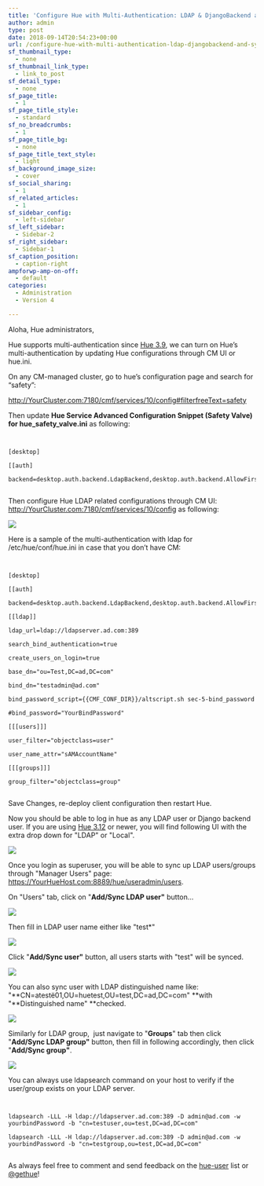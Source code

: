 ```yaml
---
title: 'Configure Hue with Multi-Authentication: LDAP & DjangoBackend and Sync LDAP user/group'
author: admin
type: post
date: 2018-09-14T20:54:23+00:00
url: /configure-hue-with-multi-authentication-ldap-djangobackend-and-sync-ldap-user-group/
sf_thumbnail_type:
  - none
sf_thumbnail_link_type:
  - link_to_post
sf_detail_type:
  - none
sf_page_title:
  - 1
sf_page_title_style:
  - standard
sf_no_breadcrumbs:
  - 1
sf_page_title_bg:
  - none
sf_page_title_text_style:
  - light
sf_background_image_size:
  - cover
sf_social_sharing:
  - 1
sf_related_articles:
  - 1
sf_sidebar_config:
  - left-sidebar
sf_left_sidebar:
  - Sidebar-2
sf_right_sidebar:
  - Sidebar-1
sf_caption_position:
  - caption-right
ampforwp-amp-on-off:
  - default
categories:
  - Administration
  - Version 4

---
```

<span style="font-weight: 400;">Aloha, Hue administrators,</span>

<span style="font-weight: 400;">Hue supports multi-authentication since <a href="https://gethue.com/category/release/">Hue 3.9</a>, we can turn on Hue’s multi-authentication by updating Hue configurations through CM UI or hue.ini.</span>

<span style="font-weight: 400;">On any CM-managed cluster, go to hue’s configuration page and search for “safety”:</span>

<span style="font-weight: 400;">http://YourCluster.com:7180/cmf/services/10/config#filterfreeText=safety</span>

<span style="font-weight: 400;">Then update </span>**Hue Service Advanced Configuration Snippet (Safety Valve) for hue_safety_valve.ini** <span style="font-weight: 400;">as following:</span>

<pre><code class="bash">

[desktop]

[[auth]

backend=desktop.auth.backend.LdapBackend,desktop.auth.backend.AllowFirstUserDjangoBackend

</code></pre>

Then configure Hue LDAP related configurations through CM UI: http://YourCluster.com:7180/cmf/services/10/config as following:

[<img src="https://cdn.gethue.com/uploads/2018/09/HUE-LDAP-Configurations.png"/>][1]

Here is a sample of the multi-authentication with ldap for /etc/hue/conf/hue.ini in case that you don’t have CM:

<pre><code class="bash">

[desktop]

[[auth]

backend=desktop.auth.backend.LdapBackend,desktop.auth.backend.AllowFirstUserDjangoBackend

[[ldap]]

ldap_url=ldap://ldapserver.ad.com:389

search_bind_authentication=true

create_users_on_login=true

base_dn="ou=Test,DC=ad,DC=com"

bind_dn="testadmin@ad.com"

bind_password_script={{CMF_CONF_DIR}}/altscript.sh sec-5-bind_password

#bind_password="YourBindPassword"

[[[users]]]

user_filter="objectclass=user"

user_name_attr="sAMAccountName"

[[[groups]]]

group_filter="objectclass=group"

</code></pre>

<!--more-->

<!--more-->Save Changes, re-deploy client configuration then restart Hue.

<span style="font-weight: 400;">Now you should be able to log in hue as any LDAP user or Django backend user. If you are using <a href="https://gethue.com/category/hue-3-12/">Hue 3.12</a> or newer, you will find following UI with the extra drop down for "LDAP" or "Local".</span>

[<img src="https://cdn.gethue.com/uploads/2018/09/LDAP-login.png"/>][2]

<span style="font-weight: 400;">Once you login as superuser, you will be able to sync up LDAP users/groups through "Manager Users" page: </span>[<span style="font-weight: 400;">https://YourHueHost.com:8889/hue/useradmin/users</span>][3]<span style="font-weight: 400;">.</span>

<span style="font-weight: 400;">On "Users" tab, click on "</span>**Add/Sync LDAP user"**<span style="font-weight: 400;"> button...</span>

[<img src="https://cdn.gethue.com/uploads/2018/09/AddSyncLDAPUser.png"/>][4]

<span style="font-weight: 400;">Then fill in LDAP user name either like "test*"</span>

[<img class="size-full wp-image-5532 alignleft" src="https://cdn.gethue.com/uploads/2018/09/SyncUserWithWildChar.png"/>][5]

<span style="font-weight: 400;">Click "</span>**Add/Sync user"**<span style="font-weight: 400;"> button, all users starts with "test" will be synced.</span>

[<img src="https://cdn.gethue.com/uploads/2018/09/UserAdminPage.png"/>][6]

<span style="font-weight: 400;">You can also sync user with LDAP distinguished name like: "</span>**CN=atestë01,OU=huetest,OU=test,DC=ad,DC=com" **<span style="font-weight: 400;">with "</span>**Distinguished name" **<span style="font-weight: 400;">checked.</span>

[<img src="https://cdn.gethue.com/uploads/2018/09/add_syncLDAPUsers_distinguishedname.png"/>][7]

<span style="font-weight: 400;">Similarly for LDAP group,  just navigate to "<strong>Groups</strong>" tab then click "</span>**Add/Sync LDAP group"**<span style="font-weight: 400;"> button, then fill in following accordingly, then click "</span>**Add/Sync group"**<span style="font-weight: 400;">.</span>

[<img src="https://cdn.gethue.com/uploads/2018/09/SyncLDAPGroupWithDistinguishedName.png"/>][8]

<span style="font-weight: 400;">You can always use ldapsearch command on your host to verify if the user/group exists on your LDAP server.</span>

<pre><code class="bash">

ldapsearch -LLL -H ldap://ldapserver.ad.com:389 -D admin@ad.com -w yourbindPassword -b "cn=testuser,ou=test,DC=ad,DC=com"

ldapsearch -LLL -H ldap://ldapserver.ad.com:389 -D admin@ad.com -w yourbindPassword -b "cn=testgroup,ou=test,DC=ad,DC=com"

</code></pre>

<span style="font-weight: 400;">As always feel free to comment and send feedback on the </span>[<span style="font-weight: 400;">hue-user</span>][9] <span style="font-weight: 400;">list or </span>[<span style="font-weight: 400;">@gethue</span>][10]<span style="font-weight: 400;">!</span>

 [1]: https://cdn.gethue.com/uploads/2018/09/HUE-LDAP-Configurations.png
 [2]: https://cdn.gethue.com/uploads/2018/09/LDAP-login.png
 [3]: https://yourhuehost.com:8889/hue/useradmin/users
 [4]: https://cdn.gethue.com/uploads/2018/09/AddSyncLDAPUser.png
 [5]: https://cdn.gethue.com/uploads/2018/09/SyncUserWithWildChar.png
 [6]: https://cdn.gethue.com/uploads/2018/09/UserAdminPage.png
 [7]: https://cdn.gethue.com/uploads/2018/09/add_syncLDAPUsers_distinguishedname.png
 [8]: https://cdn.gethue.com/uploads/2018/09/SyncLDAPGroupWithDistinguishedName.png
 [9]: http://groups.google.com/a/cloudera.org/group/hue-user
 [10]: https://twitter.com/gethue
